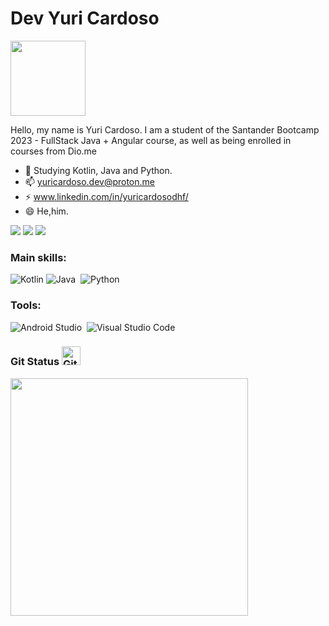 
# Dev Yuri Cardoso 

<img src="https://scontent.fssa15-1.fna.fbcdn.net/v/t39.30808-6/302150129_5351957258253200_7426883803822015336_n.jpg?_nc_cat=106&ccb=1-7&_nc_sid=174925&_nc_eui2=AeHrwPL50AZsdTh3AW6PQLASJ4BPn155ubAngE-fXnm5sCPBvGaL2O19vWg4sjb_M-OLJUQa082n0cRRN0tdIlgh&_nc_ohc=TFL1Qa1gjNUAX9MwUb8&_nc_ht=scontent.fssa15-1.fna&oh=00_AfBaLblMqFC84cbn6q53gxqlfFo8V45MwwnDniyABFFNxA&oe=64E3BC2A" width="120px" />

Hello, my name is Yuri Cardoso. I am a student of the Santander Bootcamp 2023 - FullStack Java + Angular course, as well as being enrolled in courses from Dio.me

- 🔭 Studying Kotlin, Java and Python.
- 📫 yuricardoso.dev@proton.me
- ⚡ www.linkedin.com/in/yuricardosodhf/
- 😄 He,him.
                                                        
<div>   
  <a href="https://www.instagram.com/apyuricardoso/" target="_blank"><img src="https://img.shields.io/badge/-Instagram-%23E4405F?style=for-the-badge&logo=instagram&logoColor=white" target="_blank"></a> 	
  <a href = "mailto:yuricardoso.dev@proton.me"><img src="https://img.shields.io/badge/-Email-%23333?style=for-the-badge&logo=gmail&logoColor=white" target="_blank"></a>
  <a href="https://www.linkedin.com/in/yuricardosodhf/" target="_blank"><img src="https://img.shields.io/badge/-LinkedIn-%230077B5?style=for-the-badge&logo=linkedin&logoColor=white" target="_blank"></a>   
</div>

### Main skills:
![Kotlin](https://img.shields.io/badge/-Kotlin-993399?style=for-the-badge&logo=&labelColor=0D1117)&nbsp;![Java](https://img.shields.io/badge/-Java-00BFFF?style=for-the-badge&logo=&labelColor=0D1117)&nbsp;
![Python](https://img.shields.io/badge/-Python-FFFF00?style=for-the-badge&logo=&labelColor=0D1117)&nbsp;


### Tools:

![Android Studio](https://img.shields.io/badge/-Android_Studio-000?style=for-the-badge&logo=&labelColor=ffff)&nbsp;
![Visual Studio Code](https://img.shields.io/badge/-Visual_Studio_Code-000?style=for-the-badge&logo=&labelColor=ffff)&nbsp;



 ### Git Status <img src="https://media.giphy.com/media/W5eoZHPpUx9sapR0eu/giphy.gif" width=30 alt="Git"/>
<p align='left' gap='30px'>
  <a><img src="https://github-readme-stats.vercel.app/api?username=DevYuriCardoso&show_icons=true&count_private=true&theme=dark" width=380></a>
  
</p>


